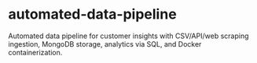 # automated-data-pipeline
Automated data pipeline for customer insights with CSV/API/web scraping ingestion, MongoDB storage, analytics via SQL, and Docker containerization.
